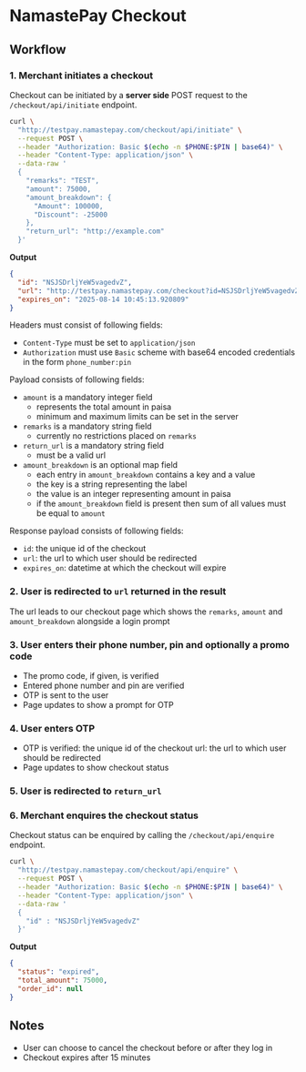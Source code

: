 # NamastePay Checkout

## Workflow
### 1. Merchant initiates a checkout
Checkout can be initiated by a **server side** POST request to the `/checkout/api/initiate` endpoint.

```sh
curl \
  "http://testpay.namastepay.com/checkout/api/initiate" \
  --request POST \
  --header "Authorization: Basic $(echo -n $PHONE:$PIN | base64)" \
  --header "Content-Type: application/json" \
  --data-raw '
  {
    "remarks": "TEST",
    "amount": 75000,
    "amount_breakdown": {
      "Amount": 100000,
      "Discount": -25000
    },
    "return_url": "http://example.com"
  }'
```

**Output**

```json
{
  "id": "NSJSDrljYeW5vagedvZ",
  "url": "http://testpay.namastepay.com/checkout?id=NSJSDrljYeW5vagedvZ",
  "expires_on": "2025-08-14 10:45:13.920809"
}
```

Headers must consist of following fields:

- `Content-Type` must be set to `application/json`
- `Authorization` must use `Basic` scheme with base64 encoded credentials
  in the form `phone_number:pin`

Payload consists of following fields:

- `amount` is a mandatory integer field
  - represents the total amount in paisa
  - minimum and maximum limits can be set in the server
- `remarks` is a mandatory string field
  - currently no restrictions placed on `remarks`
- `return_url` is a mandatory string field
  - must be a valid url
- `amount_breakdown` is an optional map field
  - each entry in `amount_breakdown` contains a key and a value
  - the key is a string representing the label
  - the value is an integer representing amount in paisa
  - if the `amount_breakdown` field is present then sum of all values must be equal to `amount`

Response payload consists of following fields:

- `id`: the unique id of the checkout
- `url`: the url to which user should be redirected
- `expires_on`: datetime at which the checkout will expire

### 2. User is redirected to `url` returned in the result
The url leads to our checkout page which shows the `remarks`, `amount` and `amount_breakdown` alongside a login prompt

### 3. User enters their phone number, pin and optionally a promo code
- The promo code, if given, is verified
- Entered phone number and pin are verified
- OTP is sent to the user
- Page updates to show a prompt for OTP

### 4. User enters OTP
- OTP is verified: the unique id of the checkout
url: the url to which user should be redirected
- Page updates to show checkout status

### 5. User is redirected to `return_url`

### 6. Merchant enquires the checkout status
Checkout status can be enquired by calling the `/checkout/api/enquire` endpoint.
```sh
curl \
  "http://testpay.namastepay.com/checkout/api/enquire" \
  --request POST \
  --header "Authorization: Basic $(echo -n $PHONE:$PIN | base64)" \
  --header "Content-Type: application/json" \
  --data-raw '
  {
    "id" : "NSJSDrljYeW5vagedvZ"
  }'
```

**Output**
```json
{
  "status": "expired",
  "total_amount": 75000,
  "order_id": null
}
```

## Notes
- User can choose to cancel the checkout before or after they log in
- Checkout expires after 15 minutes
